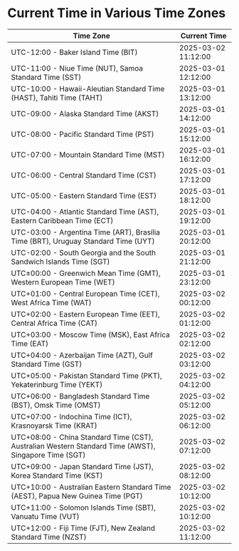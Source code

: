 # Current Time in Various Time Zones

| Time Zone | Current Time |
|-----------|--------------|
| UTC-12:00 - Baker Island Time (BIT) | 2025-03-02 11:12:00 |
| UTC-11:00 - Niue Time (NUT), Samoa Standard Time (SST) | 2025-03-01 12:12:00 |
| UTC-10:00 - Hawaii-Aleutian Standard Time (HAST), Tahiti Time (TAHT) | 2025-03-01 13:12:00 |
| UTC-09:00 - Alaska Standard Time (AKST) | 2025-03-01 14:12:00 |
| UTC-08:00 - Pacific Standard Time (PST) | 2025-03-01 15:12:00 |
| UTC-07:00 - Mountain Standard Time (MST) | 2025-03-01 16:12:00 |
| UTC-06:00 - Central Standard Time (CST) | 2025-03-01 17:12:00 |
| UTC-05:00 - Eastern Standard Time (EST) | 2025-03-01 18:12:00 |
| UTC-04:00 - Atlantic Standard Time (AST), Eastern Caribbean Time (ECT) | 2025-03-01 19:12:00 |
| UTC-03:00 - Argentina Time (ART), Brasília Time (BRT), Uruguay Standard Time (UYT) | 2025-03-01 20:12:00 |
| UTC-02:00 - South Georgia and the South Sandwich Islands Time (SGT) | 2025-03-01 21:12:00 |
| UTC±00:00 - Greenwich Mean Time (GMT), Western European Time (WET) | 2025-03-01 23:12:00 |
| UTC+01:00 - Central European Time (CET), West Africa Time (WAT) | 2025-03-02 00:12:00 |
| UTC+02:00 - Eastern European Time (EET), Central Africa Time (CAT) | 2025-03-02 01:12:00 |
| UTC+03:00 - Moscow Time (MSK), East Africa Time (EAT) | 2025-03-02 02:12:00 |
| UTC+04:00 - Azerbaijan Time (AZT), Gulf Standard Time (GST) | 2025-03-02 03:12:00 |
| UTC+05:00 - Pakistan Standard Time (PKT), Yekaterinburg Time (YEKT) | 2025-03-02 04:12:00 |
| UTC+06:00 - Bangladesh Standard Time (BST), Omsk Time (OMST) | 2025-03-02 05:12:00 |
| UTC+07:00 - Indochina Time (ICT), Krasnoyarsk Time (KRAT) | 2025-03-02 06:12:00 |
| UTC+08:00 - China Standard Time (CST), Australian Western Standard Time (AWST), Singapore Time (SGT) | 2025-03-02 07:12:00 |
| UTC+09:00 - Japan Standard Time (JST), Korea Standard Time (KST) | 2025-03-02 08:12:00 |
| UTC+10:00 - Australian Eastern Standard Time (AEST), Papua New Guinea Time (PGT) | 2025-03-02 10:12:00 |
| UTC+11:00 - Solomon Islands Time (SBT), Vanuatu Time (VUT) | 2025-03-02 10:12:00 |
| UTC+12:00 - Fiji Time (FJT), New Zealand Standard Time (NZST) | 2025-03-02 11:12:00 |
